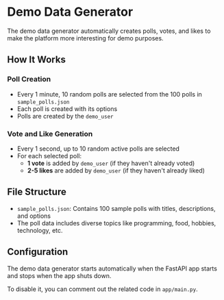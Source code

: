 # Demo Data Generator

The demo data generator automatically creates polls, votes, and likes to make the platform more interesting for demo purposes.

## How It Works

### Poll Creation
- Every 1 minute, 10 random polls are selected from the 100 polls in `sample_polls.json`
- Each poll is created with its options
- Polls are created by the `demo_user`

### Vote and Like Generation
- Every 1 second, up to 10 random active polls are selected
- For each selected poll:
  - **1 vote** is added by `demo_user` (if they haven't already voted)
  - **2-5 likes** are added by `demo_user` (if they haven't already liked)

## File Structure

- `sample_polls.json`: Contains 100 sample polls with titles, descriptions, and options
- The poll data includes diverse topics like programming, food, hobbies, technology, etc.

## Configuration

The demo data generator starts automatically when the FastAPI app starts and stops when the app shuts down.

To disable it, you can comment out the related code in `app/main.py`.
